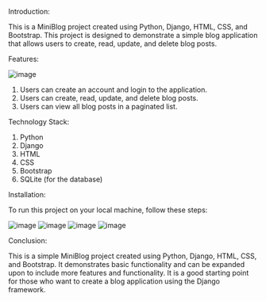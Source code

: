 Introduction:

This is a MiniBlog project created using Python, Django, HTML, CSS, and Bootstrap. This project is designed to demonstrate a simple blog application that allows users to create, read, update, and delete blog posts.


Features:

![image](https://user-images.githubusercontent.com/114444753/222398918-df874de4-e5b8-4574-84a4-17aea693257c.png)


1. Users can create an account and login to the application.
2. Users can create, read, update, and delete blog posts.
3. Users can view all blog posts in a paginated list.



Technology Stack:

1. Python
2. Django
3. HTML
4. CSS
5. Bootstrap
6. SQLite (for the database)


Installation:

To run this project on your local machine, follow these steps:

![image](https://user-images.githubusercontent.com/114444753/222396866-d7832c4c-1acc-41b5-b74a-fe715627f588.png)
![image](https://user-images.githubusercontent.com/114444753/222396961-73670e38-e942-4887-a732-f87926b89dd8.png)
![image](https://user-images.githubusercontent.com/114444753/222397040-3103564b-537b-42c2-9ece-317052a7ffd9.png)
![image](https://user-images.githubusercontent.com/114444753/222397078-58da5596-64cb-49dc-8100-f6f891f88d70.png)


Conclusion:

This is a simple MiniBlog project created using Python, Django, HTML, CSS, and Bootstrap. It demonstrates basic functionality and can be expanded upon to include more features and functionality. It is a good starting point for those who want to create a blog application using the Django framework.
